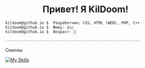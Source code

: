 <center><h1 align="center">Привет! Я KilDoom!</h1></center>


```
kildoom@github.io $  Разработчик: CSS, HTML (WEB), PHP, C++
kildoom@github.io $  Живу: 🇷🇺
kildoom@github.io $  Возраст: 🫤

-----------------------------------------------------------
```

Скиллы: 

[![My Skills](https://skillicons.dev/icons?i=js,html,css,wasm)](https://skillicons.dev)




